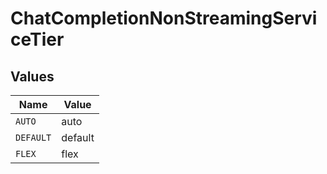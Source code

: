 # ChatCompletionNonStreamingServiceTier


## Values

| Name      | Value     |
| --------- | --------- |
| `AUTO`    | auto      |
| `DEFAULT` | default   |
| `FLEX`    | flex      |